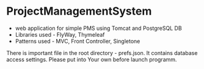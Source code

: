 # ProjectManagementSystem
- web application for simple PMS using Tomcat and PostgreSQL DB
- Libraries used - FlyWay, Thymeleaf
- Patterns used - MVC, Front Controller, Singletone

There is important file in the root directory - prefs.json.
It contains database access settings. Please put into Your own before launch programm.
